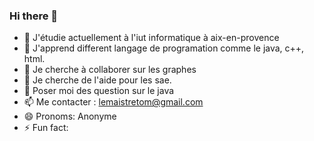 ### Hi there 👋


- 🔭 J'étudie actuellement à l'iut informatique à aix-en-provence 
- 🌱 J'apprend different langage de programation comme le java, c++, html.  
- 👯 Je cherche à collaborer sur les graphes
- 🤔 Je cherche de l'aide pour les sae.
- 💬 Poser moi des question sur le java 
- 📫 Me contacter : lemaistretom@gmail.com 
- 😄 Pronoms: Anonyme
- ⚡ Fun fact:
